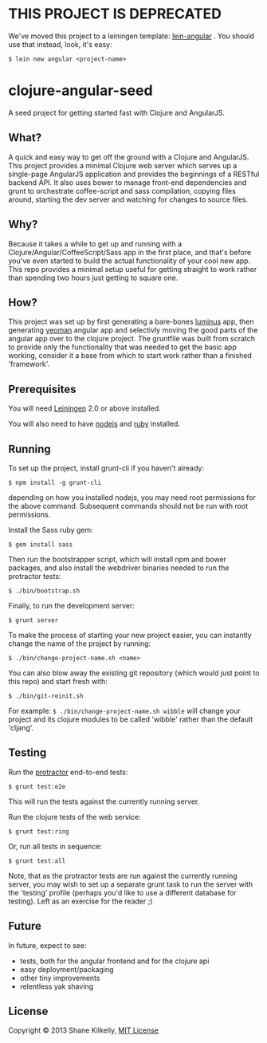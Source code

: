 # THIS PROJECT IS DEPRECATED

We've moved this project to a leiningen template:
[lein-angular](http://github.com/ShaneKilkelly/lein-angular-template) .
You should use that instead, look, it's easy:

`$ lein new angular <project-name>`


# clojure-angular-seed

A seed project for getting started fast with Clojure and AngularJS.



## What?

A quick and easy way to get off the ground with a Clojure and AngularJS.
This project provides a minimal Clojure web server which serves up a
single-page AngularJS application and provides the beginnings of a RESTful
backend API. It also uses bower to manage front-end dependencies and grunt
to orchestrate coffee-script and sass compilation, copying files around,
starting the dev server and watching for changes to source files.


## Why?

Because it takes a while to get up and running with a
Clojure/Angular/CoffeeScript/Sass app in the first place, and that's before
you've even started to build the actual functionality of your cool new app.
This repo provides a minimal setup useful for getting straight to work
rather than spending two hours just getting to square one.


## How?
This project was set up by first generating a bare-bones
[luminus](luminusweb.net) app, then generating [yeoman](yeoman.io) angular
app and selectivly moving the good parts of the angular app over to the
clojure project. The gruntfile was built from scratch to provide only the
functionality that was needed to get the basic app working, consider it a
base from which to start work rather than a finished 'framework'.


## Prerequisites

You will need [Leiningen][1] 2.0 or above installed.

[1]: https://github.com/technomancy/leiningen

You will also need to have [nodejs](http://nodejs.org) and
[ruby](http://ruby-lang.org) installed.


## Running

To set up the project, install grunt-cli if you haven't already:
```
$ npm install -g grunt-cli
```
depending on how you installed nodejs, you may need root permissions for
the above command. Subsequent commands should not be run with root
permissions.


Install the Sass ruby gem:
```
$ gem install sass
```


Then run the bootstrapper script, which will install npm and bower
packages, and also install the webdriver binaries needed to run the
protractor tests:
```
$ ./bin/bootstrap.sh
```


Finally, to run the development server:
```
$ grunt server
```


To make the process of starting your new project easier, you can instantly
change the name of the project by running:
```
$ ./bin/change-project-name.sh <name>
```

You can also blow away the existing git repository (which would just point
to this repo) and start fresh with:
```
$ ./bin/git-reinit.sh
```


For example: `$ ./bin/change-project-name.sh wibble` will change your
project and its clojure modules to be called 'wibble' rather than the
default 'cljang'.


## Testing

Run the [protractor](https://github.com/angular/protractor) end-to-end tests:
```
$ grunt test:e2e
```
This will run the tests against the currently running server.


Run the clojure tests of the web service:
```
$ grunt test:ring
```


Or, run all tests in sequence:
```
$ grunt test:all
```


Note, that as the protractor tests are run against the currently running
server, you may wish to set up a separate grunt task to run the server with
the 'testing' profile (perhaps you'd like to use a different database for
testing). Left as an exercise for the reader ;)


## Future

In future, expect to see:
* tests, both for the angular frontend and for the clojure api
* easy deployment/packaging
* other tiny improvements
* relentless yak shaving


## License

Copyright © 2013 Shane Kilkelly, [MIT License](opensource.org/licenses/MIT)

